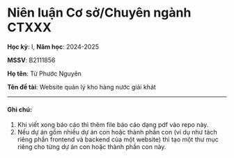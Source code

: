 # Niên luận Cơ sở/Chuyên ngành CTXXX

**Học kỳ**: I, **Năm học**: 2024-2025

**MSSV**: B2111856

**Họ tên**: Từ Phước Nguyên

**Tên đề tài**: Website quản lý kho hàng nước giải khát

---

#### Ghi chú:

1. Khi viết xong báo cáo thì thêm file báo cáo dạng pdf vào repo này.
2. Nếu dự án gồm nhiều dự án con hoặc thành phần con (ví dụ như tách riêng phần frontend và backend của một website) thì tạo một thư mục riêng cho từng dự án con hoặc thành phần con này.
